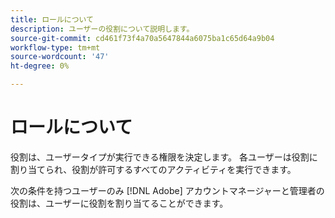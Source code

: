 ```yaml
---
title: ロールについて
description: ユーザーの役割について説明します。
source-git-commit: cd461f73f4a70a5647844a6075ba1c65d64a9b04
workflow-type: tm+mt
source-wordcount: '47'
ht-degree: 0%

---
```


# ロールについて

役割は、ユーザータイプが実行できる権限を決定します。 各ユーザーは役割に割り当てられ、役割が許可するすべてのアクティビティを実行できます。

次の条件を持つユーザーのみ [!DNL Adobe] アカウントマネージャーと管理者の役割は、ユーザーに役割を割り当てることができます。
